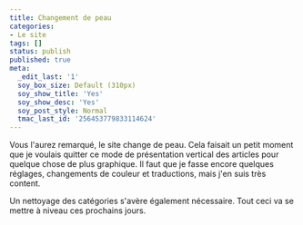 ```yaml
---
title: Changement de peau
categories:
- Le site
tags: []
status: publish
published: true
meta:
  _edit_last: '1'
  soy_box_size: Default (310px)
  soy_show_title: 'Yes'
  soy_show_desc: 'Yes'
  soy_post_style: Normal
  tmac_last_id: '256453779833114624'
---
```

Vous l'aurez remarqué, le site change de peau. Cela faisait un petit moment que je voulais quitter ce mode de présentation vertical des articles pour quelque chose de plus graphique. Il faut que je fasse encore quelques réglages, changements de couleur et traductions, mais j'en suis très content.

Un nettoyage des catégories s'avère également nécessaire. Tout ceci va se mettre à niveau ces prochains jours.

